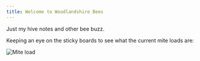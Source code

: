 ```yaml
---
title: Welcome to Woodlandshire Bees
---
```

Just my hive notes and other bee buzz.

Keeping an eye on the sticky boards to see what the current mite loads are:

![Mite load](/WoodlandshireBees/assets/images/mite-count.jpg)
